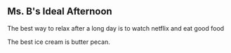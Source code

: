 ## Ms. B's Ideal Afternoon

The best way to relax after a long day is to watch netflix and eat good food

The best ice cream is butter pecan.